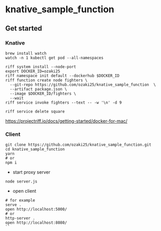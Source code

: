 # knative_sample_function

## Get started

### Knative

```
brew install watch
watch -n 1 kubectl get pod --all-namespaces
```

```
riff system install --node-port
export DOCKER_ID=ozaki25
riff namespace init default --dockerhub $DOCKER_ID
riff function create node fighters \
  --git-repo https://github.com/ozaki25/knative_sample_function  \
  --artifact package.json \
  --image $DOCKER_ID/fighters \
  --wait
riff service invoke fighters --text -- -w '\n' -d 9
```

```
riff service delete square
```

https://projectriff.io/docs/getting-started/docker-for-mac/

### Client

```
git clone https://github.com/ozaki25/knative_sample_function.git
cd knative_sample_function
yarn
# or
npm i
```

- start proxy server

```
node server.js
```

- open client

```
# for example
serve .
open http://localhost:5000/
# or
http-server .
open http://localhost:8080/
``

